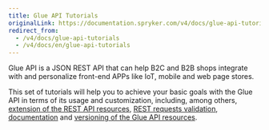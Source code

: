 ```yaml
---
title: Glue API Tutorials
originalLink: https://documentation.spryker.com/v4/docs/glue-api-tutorials
redirect_from:
  - /v4/docs/glue-api-tutorials
  - /v4/docs/en/glue-api-tutorials
---
```


Glue API is a JSON REST API that can help B2C and B2B shops integrate with and personalize front-end APPs like IoT, mobile and web page stores. 

This set of tutorials will help you to achieve your basic goals with the Glue API in terms of its usage and customization, including, among others, [extension of the REST API resources](/docs/scos/dev/tutorials/202001.0/introduction/glue-api/extending-a-res), [REST requests validation](/docs/scos/dev/tutorials/202001.0/introduction/glue-api/validating-rest), [documentation](/docs/scos/dev/tutorials/202001.0/introduction/glue-api/documenting-glu) and [versioning of the Glue API resources](/docs/scos/dev/tutorials/202001.0/introduction/glue-api/versioning-rest).


